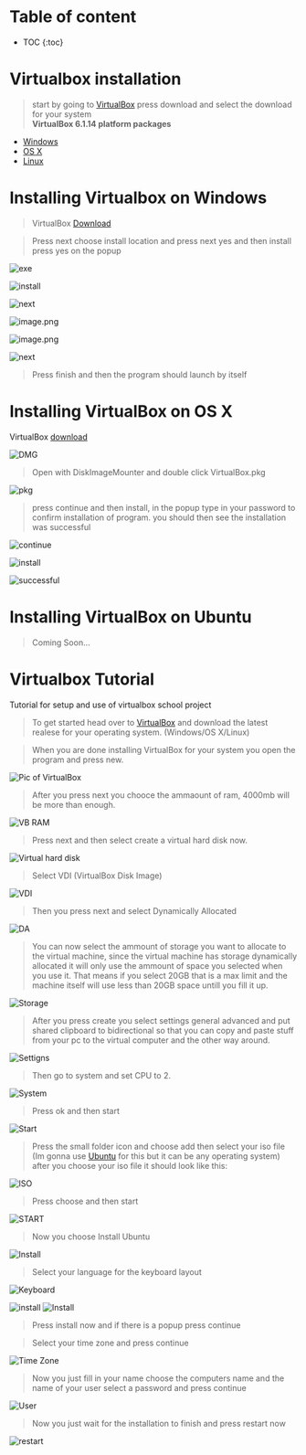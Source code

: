 <h1 class="non_toc">Table of content</h1>

* TOC
{:toc}


# Virtualbox installation

> start by going to [VirtualBox](https://www.virtualbox.org/) press download and select the download for your system <br/> **VirtualBox 6.1.14 platform packages**
- [Windows](https://download.virtualbox.org/virtualbox/6.1.14/VirtualBox-6.1.14-140239-Win.exe) 
- [OS X](https://download.virtualbox.org/virtualbox/6.1.14/VirtualBox-6.1.14-140239-OSX.dmg)
- [Linux](https://www.virtualbox.org/wiki/Linux_Downloads)

# Installing Virtualbox on Windows
> VirtualBox [Download](https://download.virtualbox.org/virtualbox/6.1.14/VirtualBox-6.1.14-140239-Win.exe) 

>Press next choose install location and press next yes and then install press yes on the popup

![exe](https://i.postimg.cc/4y8JkM8p/image.png)

![install](https://i.postimg.cc/QtQQbgf2/image.png)

![next](https://i.postimg.cc/44K7sQvs/image.png)

![image.png](https://i.postimg.cc/8P4VYqF5/image.png)

![image.png](https://i.postimg.cc/kXXH2D4J/image.png)

![next](https://i.postimg.cc/XJLZqsHY/image.png)

> Press finish and then the program should launch by itself

# Installing VirtualBox on OS X
VirtualBox [download](https://download.virtualbox.org/virtualbox/6.1.14/VirtualBox-6.1.14-140239-OSX.dmg)

![DMG](https://i.loli.net/2020/09/10/s9y5Q4SedBHxPgL.png)

> Open with DiskImageMounter and double click VirtualBox.pkg

![pkg](https://i.loli.net/2020/09/10/BHGfNrvndWjpl2C.png)

> press continue and then install, in the popup type in your password to confirm installation of program. you should then see the installation was successful

![continue](https://i.loli.net/2020/09/10/vLOP4Sr8RKb52mj.png)

![install](https://i.loli.net/2020/09/10/n186EdoyCRUFbeD.png)

![successful](https://i.loli.net/2020/09/10/ZY63cBaE1vqeQd2.png)

# Installing VirtualBox on Ubuntu
> Coming Soon...


# Virtualbox Tutorial
Tutorial for setup and use of virtualbox school project

> To get started head over to [VirtualBox](https://www.virtualbox.org/) and download the latest realese for your operating system. (Windows/OS X/Linux)

> When you are done installing VirtualBox for your system you open the program and press new.

![Pic of VirtualBox](https://i.loli.net/2020/09/10/tIZsHFq71EOkLd3.png)

> After you press next you chooce the ammaount of ram, 4000mb will be more than enough.

![VB RAM](https://i.loli.net/2020/09/10/BQ7l9yZh2gaV5nm.png)

> Press next and then select create a virtual hard disk now.

![Virtual hard disk](https://i.loli.net/2020/09/10/3suZI9JmH4W5jak.png)

> Select VDI (VirtualBox Disk Image)

![VDI](https://i.loli.net/2020/09/10/SAftseXnB2YIPNu.png)

> Then you press next and select Dynamically Allocated 

![DA](https://i.loli.net/2020/09/10/afqsyTt4NUkOG8r.png)

> You can now select the ammount of storage you want to allocate to the virtual machine, since the virtual machine has storage dynamically allocated it will only use the ammount of space you selected when you use it. That means if you select 20GB that is a max limit and the machine itself will use less than 20GB space untill you fill it up.

![Storage](https://i.loli.net/2020/09/10/6dWo8lSpw5eh9qr.png)

> After you press create you select settings general advanced and put shared clipboard to bidirectional so that you can copy and paste stuff from your pc to the virtual computer and the other way around.

![Settigns](https://i.loli.net/2020/09/10/r9HLdPuVUjaC3Mi.png)

> Then go to system and set CPU to 2.

![System](https://i.loli.net/2020/09/10/9IG3BEkTACDL7Sx.png)

> Press ok and then start

![Start](https://i.loli.net/2020/09/10/iCG7NBgklDoEcTm.png)

> Press the small folder icon and choose add then select your iso file (Im gonna use [Ubuntu](https://ubuntu.com/download/desktop) for this but it can be any operating system) 
after you choose your iso file it should look like this:

![ISO](https://i.loli.net/2020/09/10/9G7YJFk3yRcbtZ8.png)

> Press choose and then start

![START](https://i.loli.net/2020/09/10/JAYigfNw7Ga1tkq.png)

> Now you choose Install Ubuntu

![Install](https://i.loli.net/2020/09/10/DIJWrkS4Htj1iTm.png)

> Select your language for the keyboard layout

![Keyboard](https://i.loli.net/2020/09/10/wqUkP2RXfhmQogl.png)

![install](https://i.loli.net/2020/09/10/ix2yuYnlDBCH4VT.png)
![Install](https://i.loli.net/2020/09/10/mdj2no4F81rvhGR.png)

> Press install now and if there is a popup press continue

> Select your time zone and press continue

![Time Zone](https://i.loli.net/2020/09/10/PmAzTJWfcGuXr8i.png)

> Now you just fill in your name choose the computers name and the name of your user select a password and press continue

![User](https://i.loli.net/2020/09/10/yStVGCzmhgEHNPs.png)

> Now you just wait for the installation to finish and press restart now

![restart](https://i.loli.net/2020/09/10/fyTXh1FWI5uxCqd.png)
